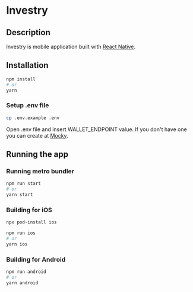 # Investry

## Description

Investry is mobile application built with [React Native](https://reactnative.dev/).

## Installation

```bash
npm install
# or
yarn
```

### Setup .env file

```bash
cp .env.example .env
```

Open .env file and insert WALLET_ENDPOINT value. If you don't have one you can create at [Mocky](https://designer.mocky.io/).

## Running the app

### Running metro bundler

```bash
npm run start
# or
yarn start
```

### Building for iOS

```bash
npx pod-install ios
```

```bash
npm run ios
# or
yarn ios
```

### Building for Android

```bash
npm run android
# or
yarn android
```
